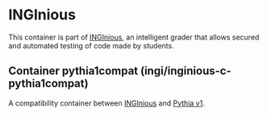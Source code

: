 INGInious
=========

This container is part of [INGInious](https://github.com/UCL-INGI/INGInious), an intelligent grader that allows secured and automated testing of code made by students. 

Container pythia1compat (ingi/inginious-c-pythia1compat)
--------------------------------------------------------

A compatibility container between [INGInious](https://github.com/UCL-INGI/INGInious) and [Pythia v1](http://www.pythia-project.org/).
